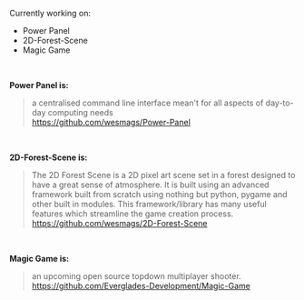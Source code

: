 
Currently working on: 
- Power Panel
- 2D-Forest-Scene
- Magic Game

<br>

__Power Panel is:__
>  a centralised command line interface mean't for all aspects of day-to-day computing needs 
> <br>
> https://github.com/wesmags/Power-Panel

<br>

__2D-Forest-Scene is:__


> The 2D Forest Scene is a 2D pixel art scene set in a forest designed to have a great sense of atmosphere. It is built using an advanced framework built from scratch using nothing but python, pygame and other built in modules. This framework/library has many useful features which streamline the game creation process.
> <br>
> https://github.com/wesmags/2D-Forest-Scene

<br>

__Magic Game is:__
> an upcoming open source topdown multiplayer shooter.
> <br>
> https://github.com/Everglades-Development/Magic-Game

<!--
**wesmags/wesmags** is a ✨ _special_ ✨ repository because its `README.md` (this file) appears on your GitHub profile.

Here are some ideas to get you started:

- 🔭 I’m currently working on ...
- 🌱 I’m currently learning ...
- 👯 I’m looking to collaborate on ...
- 🤔 I’m looking for help with ...
- 💬 Ask me about ...
- 📫 How to reach me: ...
- 😄 Pronouns: ...
- ⚡ Fun fact: ...
-->
